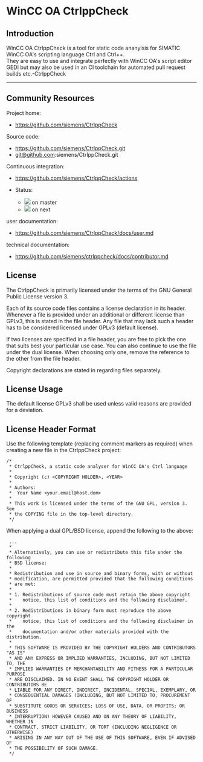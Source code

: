 
WinCC OA CtrlppCheck
=====================

Introduction
------------

WinCC OA CtrlppCheck is a tool for static code ananylsis for SIMATIC WinCC OA's scripting language Ctrl and Ctrl++.  
They are easy to use and integrate perfectly with WinCC OA's script editor GEDI but may also be used in an CI toolchain for automated pull request builds etc.-CtrlppCheck
***

Community Resources
-------------------

Project home:

- https://github.com/siemens/CtrlppCheck

Source code:

- https://github.com/siemens/CtrlppCheck.git
- git@github.com:siemens/CtrlppCheck.git

Continuous integration:

- https://github.com/siemens/CtrlppCheck/actions

- Status:
  - ![](https://github.com/siemens/CtrlppCheck/actions/workflows/main.yaml/badge.svg?branch=master) on master
  - ![](https://github.com/siemens/CtrlppCheck/actions/workflows/main.yaml/badge.svg?branch=next) on next

user documentation:

- https://github.com/siemens/CtrlppCheck/docs/user.md

technical documentation:

- https://github.com/siemens/ctrlppcheck/docs/contributor.md

License
-------

The CtrlppCheck is primarily licensed under the terms of the GNU
General Public License version 3.

Each of its source code files contains a license declaration in its header.
Whenever a file is provided under an additional or different license than
GPLv3, this is stated in the file header. Any file that may lack such a
header has to be considered licensed under GPLv3 (default license).

If two licenses are specified in a file header, you are free to pick the one
that suits best your particular use case. You can also continue to use the
file under the dual license. When choosing only one, remove the reference to
the other from the file header.

Copyright declarations are stated in regarding files separately.

License Usage
-------------

The default license GPLv3 shall be used unless valid reasons are provided for a
deviation.

License Header Format
---------------------

Use the following template (replacing comment markers as required) when
creating a new file in the CtrlppCheck project:

```
/*
 * CtrlppCheck, a static code analyser for WinCC OA's Ctrl language
 *
 * Copyright (c) <COPYRIGHT HOLDER>, <YEAR>
 *
 * Authors:
 *  Your Name <your.email@host.dom>
 *
 * This work is licensed under the terms of the GNU GPL, version 3.  See
 * the COPYING file in the top-level directory.
 */
```

When applying a dual GPL/BSD license, append the following to the above:

```
 ...
 *
 * Alternatively, you can use or redistribute this file under the following
 * BSD license:
 *
 * Redistribution and use in source and binary forms, with or without
 * modification, are permitted provided that the following conditions
 * are met:
 *
 * 1. Redistributions of source code must retain the above copyright
 *    notice, this list of conditions and the following disclaimer.
 *
 * 2. Redistributions in binary form must reproduce the above copyright
 *    notice, this list of conditions and the following disclaimer in the
 *    documentation and/or other materials provided with the distribution.
 *
 * THIS SOFTWARE IS PROVIDED BY THE COPYRIGHT HOLDERS AND CONTRIBUTORS "AS IS"
 * AND ANY EXPRESS OR IMPLIED WARRANTIES, INCLUDING, BUT NOT LIMITED TO, THE
 * IMPLIED WARRANTIES OF MERCHANTABILITY AND FITNESS FOR A PARTICULAR PURPOSE
 * ARE DISCLAIMED. IN NO EVENT SHALL THE COPYRIGHT HOLDER OR CONTRIBUTORS BE
 * LIABLE FOR ANY DIRECT, INDIRECT, INCIDENTAL, SPECIAL, EXEMPLARY, OR
 * CONSEQUENTIAL DAMAGES (INCLUDING, BUT NOT LIMITED TO, PROCUREMENT OF
 * SUBSTITUTE GOODS OR SERVICES; LOSS OF USE, DATA, OR PROFITS; OR BUSINESS
 * INTERRUPTION) HOWEVER CAUSED AND ON ANY THEORY OF LIABILITY, WHETHER IN
 * CONTRACT, STRICT LIABILITY, OR TORT (INCLUDING NEGLIGENCE OR OTHERWISE)
 * ARISING IN ANY WAY OUT OF THE USE OF THIS SOFTWARE, EVEN IF ADVISED OF
 * THE POSSIBILITY OF SUCH DAMAGE.
 */
```
